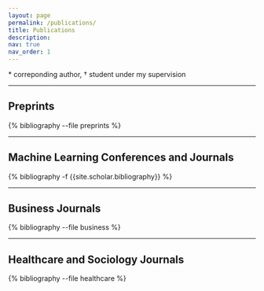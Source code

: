 ```yaml
---
layout: page
permalink: /publications/
title: Publications
description: 
nav: true
nav_order: 1
---
```


 \* correponding author,  † student under my supervision




---
## **Preprints**
<!-- _pages/publications.md -->
<div class="publications_preprints">

{% bibliography --file preprints %}

</div>


---
## **Machine Learning Conferences and Journals**
<!-- _pages/publications.md -->
<div class="publications">

{% bibliography -f {{site.scholar.bibliography}} %}

</div>



---


## **Business Journals**
<!-- _pages/publications.md -->
<div class="publications_business">

{% bibliography --file business %}

</div>

---

## **Healthcare and Sociology Journals**
<!-- _pages/publications.md -->
<div class="publications_healthcare">

{% bibliography --file healthcare %}

</div>

